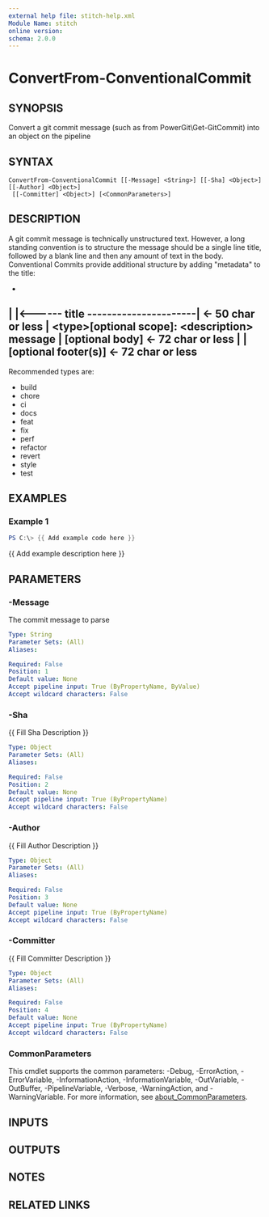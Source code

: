 ```yaml
---
external help file: stitch-help.xml
Module Name: stitch
online version:
schema: 2.0.0
---
```


# ConvertFrom-ConventionalCommit

## SYNOPSIS
Convert a git commit message (such as from PowerGit\Get-GitCommit) into an object on the pipeline

## SYNTAX

```
ConvertFrom-ConventionalCommit [[-Message] <String>] [[-Sha] <Object>] [[-Author] <Object>]
 [[-Committer] <Object>] [<CommonParameters>]
```

## DESCRIPTION
A git commit message is technically unstructured text. 
However, a long standing convention is to structure
the message should be a single line title, followed by a blank line and then any amount of text in the body.
Conventional Commits provide additional structure by adding "metadata" to the title:

-
|        |\<------ title ----------------------| \<- 50 char or less
|        \<type\>\[optional scope\]: \<description\>
message
|        \[optional body\]                        \<- 72 char or less
|
|        \[optional footer(s)\]                   \<- 72 char or less
-
Recommended types are:
- build
- chore
- ci
- docs
- feat
- fix
- perf
- refactor
- revert
- style
- test

## EXAMPLES

### Example 1
```powershell
PS C:\> {{ Add example code here }}
```

{{ Add example description here }}

## PARAMETERS

### -Message
The commit message to parse

```yaml
Type: String
Parameter Sets: (All)
Aliases:

Required: False
Position: 1
Default value: None
Accept pipeline input: True (ByPropertyName, ByValue)
Accept wildcard characters: False
```

### -Sha
{{ Fill Sha Description }}

```yaml
Type: Object
Parameter Sets: (All)
Aliases:

Required: False
Position: 2
Default value: None
Accept pipeline input: True (ByPropertyName)
Accept wildcard characters: False
```

### -Author
{{ Fill Author Description }}

```yaml
Type: Object
Parameter Sets: (All)
Aliases:

Required: False
Position: 3
Default value: None
Accept pipeline input: True (ByPropertyName)
Accept wildcard characters: False
```

### -Committer
{{ Fill Committer Description }}

```yaml
Type: Object
Parameter Sets: (All)
Aliases:

Required: False
Position: 4
Default value: None
Accept pipeline input: True (ByPropertyName)
Accept wildcard characters: False
```

### CommonParameters
This cmdlet supports the common parameters: -Debug, -ErrorAction, -ErrorVariable, -InformationAction, -InformationVariable, -OutVariable, -OutBuffer, -PipelineVariable, -Verbose, -WarningAction, and -WarningVariable. For more information, see [about_CommonParameters](http://go.microsoft.com/fwlink/?LinkID=113216).

## INPUTS

## OUTPUTS

## NOTES

## RELATED LINKS
